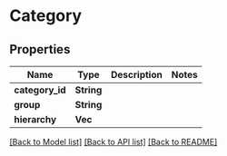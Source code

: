# Category

## Properties

Name | Type | Description | Notes
------------ | ------------- | ------------- | -------------
**category_id** | **String** |  | 
**group** | **String** |  | 
**hierarchy** | **Vec<String>** |  | 

[[Back to Model list]](../README.md#documentation-for-models) [[Back to API list]](../README.md#documentation-for-api-endpoints) [[Back to README]](../README.md)


